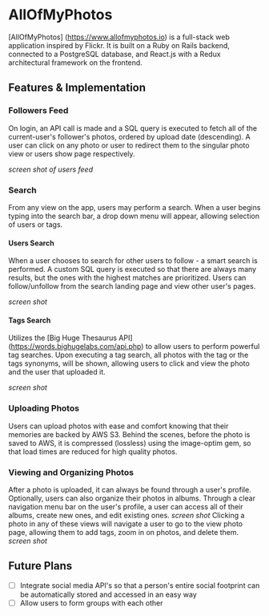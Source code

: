 # AllOfMyPhotos

[AllOfMyPhotos] (https://www.allofmyphotos.io) is a full-stack web application inspired by Flickr. It is built on a Ruby on Rails backend, connected to a PostgreSQL database, and React.js with a Redux architectural framework on the frontend.

## Features & Implementation

### Followers Feed

On login, an API call is made and a  SQL query is executed to fetch all of the current-user's follower's photos, ordered by upload date (descending). A user can click on any photo or user to redirect them to the singular photo view or users show page respectively. 

*screen shot of users feed*

### Search

From any view on the app, users may perform a search. When a user begins typing into the search bar, a drop down menu will appear, allowing selection of users or tags.

#### Users Search

When a user chooses to search for other users to follow - a smart search is performed. A custom SQL query is executed so that there are always many results, but the ones with the highest matches are prioritized. Users can follow/unfollow from the search landing page and view other user's pages. 

*screen shot*
#### Tags Search

Utilizes the [Big Huge Thesaurus API] (https://words.bighugelabs.com/api.php) to allow users to perform powerful tag searches. Upon executing a tag search, all photos with the tag or the tags synonyms, will be shown, allowing users to click and view the photo and the user that uploaded it.

*screen shot*
### Uploading Photos

Users can upload photos with ease and comfort knowing that their memories are backed by AWS S3. Behind the scenes, before the photo is saved to AWS, it is compressed (lossless) using the image-optim gem, so that load times are reduced for high quality photos. 

### Viewing and Organizing Photos

After a photo is uploaded, it can always be found through a user's profile. Optionally, users can also organize their photos in albums. Through a clear navigation menu bar on the user's profile, a user can access all of their albums, create new ones, and edit existing ones.
*screen shot*
Clicking a photo in any of these views will navigate a user to go to the view photo page, allowing them to add tags, zoom in on photos, and delete them.   
*screen shot*

## Future Plans

- [ ] Integrate social media API's so that a person's entire social footprint can be automatically stored and accessed in an easy way
- [ ] Allow users to form groups with each other
